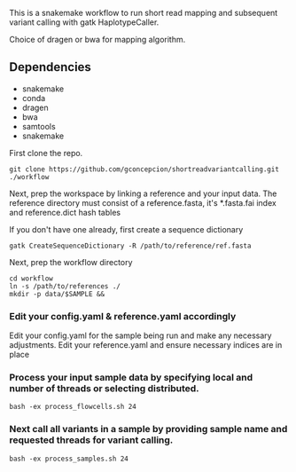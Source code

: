 This is a snakemake workflow to run short read mapping and subsequent variant calling with gatk HaplotypeCaller.

Choice of dragen or bwa for mapping algorithm.

## Dependencies
 - snakemake
 - conda
 - dragen
 - bwa
 - samtools
 - snakemake

First clone the repo.
```
git clone https://github.com/gconcepcion/shortreadvariantcalling.git ./workflow
```

Next, prep the workspace by linking a reference and your input data. The reference directory must consist of a reference.fasta, it's *.fasta.fai index and reference.dict hash tables

If you don't have one already, first create a sequence dictionary
```
gatk CreateSequenceDictionary -R /path/to/reference/ref.fasta
```

Next, prep the workflow directory
```
cd workflow
ln -s /path/to/references ./
mkdir -p data/$SAMPLE && 
```

### Edit your config.yaml & reference.yaml accordingly
Edit your config.yaml for the sample being run and make any necessary adjustments.
Edit your reference.yaml and ensure necessary indices are in place


### Process your input sample data by specifying local and number of threads or selecting distributed.
```
bash -ex process_flowcells.sh 24 
```

### Next call all variants in a sample by providing sample name and requested threads for variant calling.
``` 
bash -ex process_samples.sh 24
```
